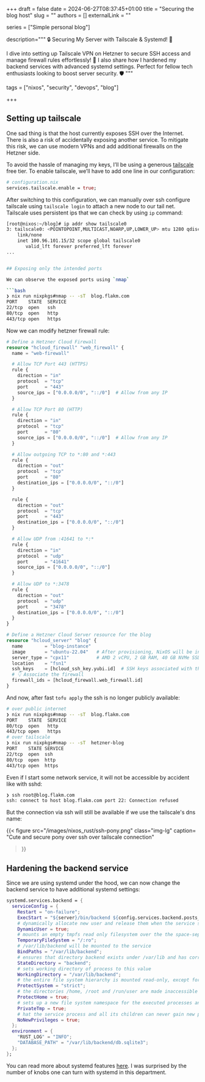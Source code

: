 +++ 
draft = false
date = 2024-06-27T08:37:45+01:00
title = "Securing the blog host"
slug = ""
authors = []
externalLink = ""

series = ["Simple personal blog"]

description="""
🔒 Securing My Server with Tailscale & Systemd! 🔧

I dive into setting up Tailscale VPN on Hetzner to secure SSH access and manage firewall rules effortlessly! 
🚀 I also share how I hardened my backend services with advanced systemd settings. Perfect for fellow tech enthusiasts looking to boost server security. 🛡️
"""

tags = ["nixos", "security", "devops", "blog"]

+++


## Setting up tailscale

One sad thing is that the host currently exposes SSH over the Internet.
There is also a risk of accidentally exposing another service.
To mitigate this risk, we can use modern VPNs and add additional firewalls on the Hetzner side.

To avoid the hassle of managing my keys, I’ll be using a generous [tailscale](https://tailscale.com/unplugged) free tier.
To enable tailscale, we’ll have to add one line in our configuration:

```nix
# configuration.nix
services.tailscale.enable = true;
```

After switching to this configuration, we can manually over ssh configure tailscale using `tailscale login` to attach a new node to our tail net.
Tailscale uses persistent ips that we can check by using `ip` command:

```bash
[root@nixos:~/blog]# ip addr show tailscale0
3: tailscale0: <POINTOPOINT,MULTICAST,NOARP,UP,LOWER_UP> mtu 1280 qdisc fq_codel state UNKNOWN group default qlen 500
    link/none
    inet 100.96.101.15/32 scope global tailscale0
       valid_lft forever preferred_lft forever
...


## Exposing only the intended ports

We can observe the exposed ports using `nmap`

```bash
❯ nix run nixpkgs#nmap -- -sT  blog.flakm.com
PORT    STATE  SERVICE
22/tcp  open   ssh
80/tcp  open   http
443/tcp open   https
```

Now we can modify hetzner firewall rule: 

```terraform
# Define a Hetzner Cloud Firewall
resource "hcloud_firewall" "web_firewall" {
  name = "web-firewall"

  # Allow TCP Port 443 (HTTPS)
  rule {
    direction = "in"
    protocol  = "tcp"
    port      = "443"
    source_ips = ["0.0.0.0/0", "::/0"]  # Allow from any IP
  }

  # Allow TCP Port 80 (HTTP)
  rule {
    direction = "in"
    protocol  = "tcp"
    port      = "80"
    source_ips = ["0.0.0.0/0", "::/0"]  # Allow from any IP
  }

  # Allow outgoing TCP to *:80 and *:443
  rule {
    direction = "out"
    protocol  = "tcp"
    port      = "80"
    destination_ips = ["0.0.0.0/0", "::/0"]
  }

  rule {
    direction = "out"
    protocol  = "tcp"
    port      = "443"
    destination_ips = ["0.0.0.0/0", "::/0"]
  }

  # Allow UDP from :41641 to *:*
  rule {
    direction = "in"
    protocol  = "udp"
    port      = "41641"
    source_ips = ["0.0.0.0/0", "::/0"]
  }

  # Allow UDP to *:3478
  rule {
    direction = "out"
    protocol  = "udp"
    port      = "3478"
    destination_ips = ["0.0.0.0/0", "::/0"]
  }
}

# Define a Hetzner Cloud Server resource for the blog
resource "hcloud_server" "blog" {
  name        = "blog-instance"
  image       = "ubuntu-22.04"   # After provisioning, NixOS will be installed see @install
  server_type = "cpx11"          # AMD 2 vCPU, 2 GB RAM, 40 GB NVMe SSD
  location    = "fsn1"
  ssh_keys    = [hcloud_ssh_key.yubi.id]  # SSH keys associated with the server
  # 👇 Associate the firewall
  firewall_ids = [hcloud_firewall.web_firewall.id]
}
```

And now, after fast `tofu apply` the ssh is no longer publicly available:

```bash
# over public internet
❯ nix run nixpkgs#nmap -- -sT  blog.flakm.com
PORT    STATE  SERVICE
80/tcp  open   http
443/tcp open   https
# over tailscale
❯ nix run nixpkgs#nmap -- -sT  hetzner-blog
PORT    STATE SERVICE
22/tcp  open  ssh
80/tcp  open  http
443/tcp open  https
```

Even if I start some network service, it will not be accessible by accident like with sshd:

```bash
❯ ssh root@blog.flakm.com
ssh: connect to host blog.flakm.com port 22: Connection refused
```

But the connection via ssh will still be available if we use the tailscale's dns name:

{{< 
    figure src="/images/nixos_rust/ssh-pony.png" class="img-lg" 
    caption= "Cute and secure pony over ssh over tailscale connection"
>}}

## Hardening the backend service

Since we are using systemd under the hood, we can now change the backend service to have additional systemd settings:

```nix
systemd.services.backend = {
  serviceConfig = {
    Restart = "on-failure";
    ExecStart = "${server}/bin/backend ${config.services.backend.posts_path}";
    # dynamically allocate new user and release them when the service stops
    DynamicUser = true;
    # mounts an empty tmpfs read only filesystem over the the space-separated list of filesystem paths you pass it
    TemporaryFileSystem = "/:ro";
    # /var/lib/backend will be mounted to the service
    BindPaths = "/var/lib/backend";
    # ensures that directory backend exists under /var/lib and has correct ownership
    StateDirectory = "backend";
    # sets working directory of process to this value
    WorkingDirectory = "/var/lib/backend";
    # the entire file system hierarchy is mounted read-only, except for the API file system subtrees /dev, proc and /sys
    ProtectSystem = "strict";
    # the directories /home, /root and /run/user are made inaccessible and empty for processes invoked by this unit
    ProtectHome = true;
    # sets up a new file system namespace for the executed processes and mounts private /tmp and /var/tmp directories inside it
    PrivateTmp = true;
    # hat the service process and all its children can never gain new privileges through `execve()`
    NoNewPrivileges = true;
  };
  environment = {
    "RUST_LOG" = "INFO";
    "DATABASE_PATH" = "/var/lib/backend/db.sqlite3";
  };
};
```

You can read more about systemd features [here](https://www.freedesktop.org/software/systemd/man/latest/systemd.exec.html).
I was surprised by the number of knobs one can turn with systemd in this department.

